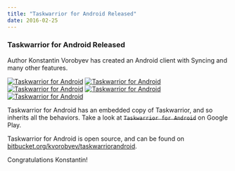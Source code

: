```yaml
---
title: "Taskwarrior for Android Released"
date: 2016-02-25
---
```


### Taskwarrior for Android Released 

Author Konstantin Vorobyev has created an Android client with Syncing and many other features.

[![Taskwarrior for Android](/images/twa1.png)](/images/twa1.png)
[![Taskwarrior for Android](/images/twa2.png)](/images/twa2.png)
[![Taskwarrior for Android](/images/twa3.png)](/images/twa3.png)
[![Taskwarrior for Android](/images/twa4.png)](/images/twa4.png)
[![Taskwarrior for Android](/images/twa5.png)](/images/twa5.png)

Taskwarrior for Android has an embedded copy of Taskwarrior, and so inherits all the behaviors.
Take a look at ~~`Taskwarrior for Android`~~ on Google Play.

Taskwarrior for Android is open source, and can be found on [bitbucket.org/kvorobyev/taskwarriorandroid](https://bitbucket.org/kvorobyev/taskwarriorandroid/wiki/Home).

Congratulations Konstantin!
